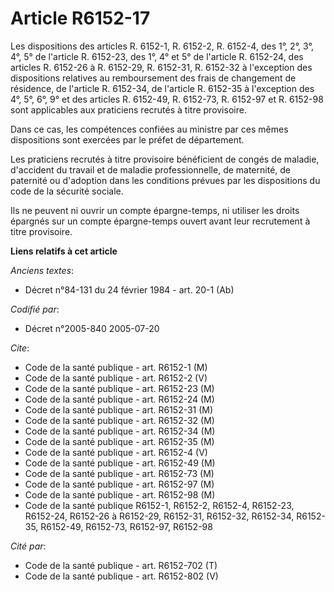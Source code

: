 # Article R6152-17

Les dispositions des articles R. 6152-1, R. 6152-2, R. 6152-4, des 1°, 2°, 3°, 4°, 5° de l'article R. 6152-23, des 1°, 4° et
5° de l'article R. 6152-24, des articles R. 6152-26 à R. 6152-29, R. 6152-31, R. 6152-32 à l'exception des dispositions
relatives au remboursement des frais de changement de résidence, de l'article R. 6152-34, de l'article R. 6152-35 à
l'exception des 4°, 5°, 6°, 9° et des articles R. 6152-49, R. 6152-73, R. 6152-97 et R. 6152-98 sont applicables aux
praticiens recrutés à titre provisoire.

Dans ce cas, les compétences confiées au ministre par ces mêmes dispositions sont exercées par le préfet de département.

Les praticiens recrutés à titre provisoire bénéficient de congés de maladie, d'accident du travail et de maladie
professionnelle, de maternité, de paternité ou d'adoption dans les conditions prévues par les dispositions du code de la
sécurité sociale.

Ils ne peuvent ni ouvrir un compte épargne-temps, ni utiliser les droits épargnés sur un compte épargne-temps ouvert avant
leur recrutement à titre provisoire.

**Liens relatifs à cet article**

_Anciens textes_:

  - Décret n°84-131 du 24 février 1984 - art. 20-1 (Ab)

_Codifié par_:

  - Décret n°2005-840 2005-07-20

_Cite_:

  - Code de la santé publique - art. R6152-1 (M)
  - Code de la santé publique - art. R6152-2 (V)
  - Code de la santé publique - art. R6152-23 (M)
  - Code de la santé publique - art. R6152-24 (M)
  - Code de la santé publique - art. R6152-31 (M)
  - Code de la santé publique - art. R6152-32 (M)
  - Code de la santé publique - art. R6152-34 (M)
  - Code de la santé publique - art. R6152-35 (M)
  - Code de la santé publique - art. R6152-4 (V)
  - Code de la santé publique - art. R6152-49 (M)
  - Code de la santé publique - art. R6152-73 (M)
  - Code de la santé publique - art. R6152-97 (M)
  - Code de la santé publique - art. R6152-98 (M)
  - Code de la santé publique R6152-1, R6152-2, R6152-4, R6152-23, R6152-24, R6152-26 à R6152-29, R6152-31, R6152-32, R6152-34, R6152-35, R6152-49, R6152-73, R6152-97, R6152-98

_Cité par_:

  - Code de la santé publique - art. R6152-702 (T)
  - Code de la santé publique - art. R6152-802 (V)
